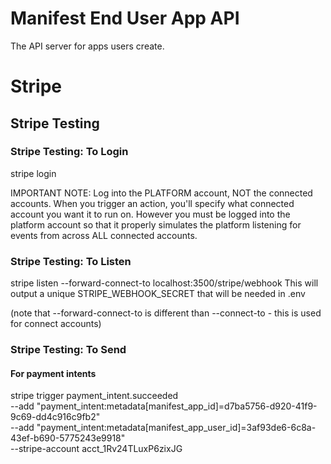 # Manifest End User App API

The API server for apps users create.

# Stripe

## Stripe Testing

### Stripe Testing: To Login
stripe login

IMPORTANT NOTE: Log into the PLATFORM account, NOT the connected accounts. When you trigger an action, you'll specify what connected account you want it to run on. However you must be logged into the platform account so that it properly simulates the platform listening for events from across ALL connected accounts.

### Stripe Testing: To Listen
stripe listen --forward-connect-to localhost:3500/stripe/webhook
This will output a unique STRIPE_WEBHOOK_SECRET that will be needed in .env

(note that --forward-connect-to is different than --connect-to - this is used for connect accounts)

### Stripe Testing: To Send

#### For payment intents
stripe trigger payment_intent.succeeded \
--add "payment_intent:metadata[manifest_app_id]=d7ba5756-d920-41f9-9c69-dd4c916c9fb2" \
--add "payment_intent:metadata[manifest_app_user_id]=3af93de6-6c8a-43ef-b690-5775243e9918" \
--stripe-account acct_1Rv24TLuxP6zixJG